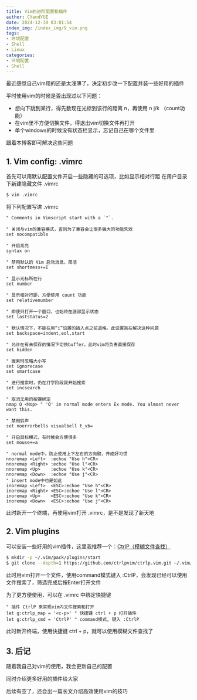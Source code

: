 ```yaml
---
title: Vim的进阶配置和插件
author: CYandYUE
date: 2024-12-30 03:01:54
index_img: /index_img/9_vim.png
tags:
- 环境配置
- Shell
- Linux
categories:
- 环境配置
- Shell
---
```


最近感觉自己vim用的还是太浅薄了，决定初步改一下配置并装一些好用的插件

平时使用vim的时候是否出现过以下问题：
- 想向下跳到某行，得先数现在光标到该行的距离 n，再使用 n j/k （count功能）
- 在vim里不方便切换文件，得退出vim切换文件再打开
- 单个windows的时候没有状态栏显示，忘记自己在哪个文件里

跟着本博客即可解决这些问题

## 1. Vim config: .vimrc
首先可以用默认配置文件开启一些隐藏的可选项，比如显示相对行距
在用户目录下新建隐藏文件 .vimrc
```bash
$ vim .vimrc
```

将下列配置写进 .vimrc
```.vimrc
" Comments in Vimscript start with a `"`.

" 关闭与vim的兼容模式，否则为了兼容会让很多强大的功能失效
set nocompatible

" 开启高亮
syntax on

" 禁用默认的 Vim 启动消息，简洁
set shortmess+=I

" 显示光标所在行
set number

" 显示相对行距，方便使用 count 功能
set relativenumber

" 即使只打开一个窗口，也始终在底部显示状态
set laststatus=2

" 默认情况下，不能在用“i”设置的插入点之前退格。此设置旨在解决这种问题
set backspace=indent,eol,start

" 允许在有未保存的情况下切换buffer，此时vim将负责直接保存
set hidden

" 搜索时忽略大小写
set ignorecase
set smartcase

" 进行搜索时，仍在打字阶段就开始搜索
set incsearch

" 取消无用的按键绑定
nmap Q <Nop> " 'Q' in normal mode enters Ex mode. You almost never want this.

" 禁用铃声
set noerrorbells visualbell t_vb=

" 开启鼠标模式，有时候会方便很多
set mouse+=a

" normal mode中，防止使用上下左右的方向键，养成好习惯
nnoremap <Left>  :echoe "Use h"<CR>
nnoremap <Right> :echoe "Use l"<CR>
nnoremap <Up>    :echoe "Use k"<CR>
nnoremap <Down>  :echoe "Use j"<CR>
" insert mode中也是如此
inoremap <Left>  <ESC>:echoe "Use h"<CR>
inoremap <Right> <ESC>:echoe "Use l"<CR>
inoremap <Up>    <ESC>:echoe "Use k"<CR>
inoremap <Down>  <ESC>:echoe "Use j"<CR>

```
此时新开一个终端，再使用vim打开 .vimrc，是不是发现了新天地

## 2. Vim plugins
可以安装一些好用的vim插件，这里我推荐一个：[CtrlP（模糊文件查找）](https://github.com/ctrlpvim/ctrlp.vim)
```bash
$ mkdir -p ~/.vim/pack/plugins/start
$ git clone --depth=1 https://github.com/ctrlpvim/ctrlp.vim.git ~/.vim/pack/plugins/start/ctrlp
```
此时用vim打开一个文件，使用command模式键入 :CtrlP，会发现已经可以使用文件搜索了，筛选完成后按Enter打开文件

为了更方便使用，可以在 .vimrc 中绑定快捷键
```.vimrc
" 插件 CtrlP 来实现vim内文件搜索和打开
let g:ctrlp_map = '<c-p>' " 快捷键 ctrl + p 打开插件
let g:ctrlp_cmd = 'CtrlP' " command模式, 键入 :CtrlP 
```
此时新开终端，使用快捷键 ctrl + p，就可以使用模糊文件查找了

## 3. 后记
随着我自己对vim的使用，我会更新自己的配置

同时介绍更多好用的插件给大家

后续有空了，还会出一篇长文介绍高效使用vim的技巧